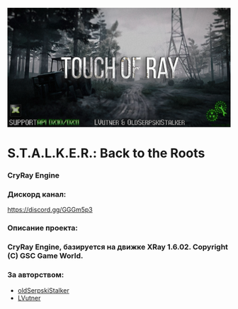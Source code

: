 ![CryRay Engine](bttr_logo.png)

# S.T.A.L.K.E.R.: Back to the Roots
### CryRay Engine
### Дискорд канал:
https://discord.gg/GGGm5p3

### Описание проекта:
### CryRay Engine, базируется на движке XRay 1.6.02. Copyright (C) GSC Game World.

### За авторством: ###
* [oldSerpskiStalker](https://github.com/oldSerpskiStalker)
* [LVutner](https://github.com/LVutner)